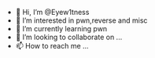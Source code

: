 - 👋 Hi, I’m @Eyew1tness
- 👀 I’m interested in pwn,reverse and misc
- 🌱 I’m currently learning pwn
- 💞️ I’m looking to collaborate on ...
- 📫 How to reach me ...

<!---
Eyew1tness/Eyew1tness is a ✨ special ✨ repository because its `README.md` (this file) appears on your GitHub profile.
You can click the Preview link to take a look at your changes.
--->
